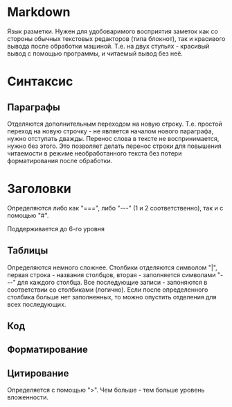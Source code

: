 # Markdown

Язык разметки. Нужен для удобоваримого восприятия заметок как со стороны
обычных текстовых редакторов (типа блокнот), так и красивого вывода после
обработки машиной. Т.е. на двух стульях - красивый вывод с помощью программы,
и читаемый вывод без неё.

# Синтаксис

## Параграфы

Отделяются дополнительным переходом на новую строку. Т.е. простой
переход на новую строчку - не является началом нового параграфа, нужно отступать
дважды. Перенос слова в тексте не воспринимается, нужно без этого. Это позволяет
делать перенос строки для повышения читаемости в режиме необработанного текста
без потери форматирования после обработки.

# Заголовки

Определяются либо как "===", либо "---" (1 и 2 соответственно), так и с помощью 
"#".

Поддерживается до 6-го уровня

## Таблицы

Определяются немного сложнее. Столбики отделяются символом "|", первая строка -
названия столбцов, вторая - заполняется символами "---" для каждого столбца.
Все последующие записи - запоняются в соответствии со столбиками (логично). Если
после определенного столбика больше нет заполненных, то можно опустить отделения
для всех последующих.

## Код

## Форматирование

## Цитирование

Определяется с помощью ">". Чем больше - тем больше уровень вложенности.